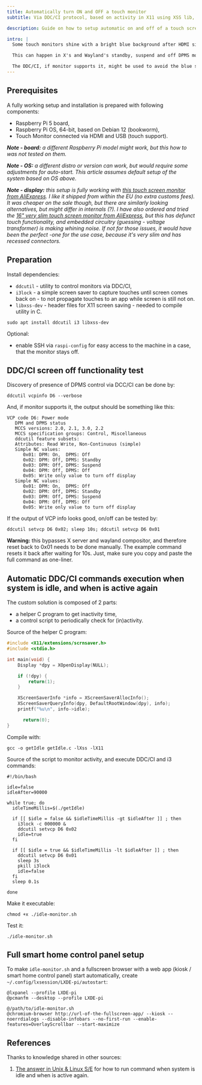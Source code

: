 ```yaml
---
title: Automatically turn ON and OFF a touch monitor
subtitle: Via DDC/CI protocol, based on activity in X11 using XSS lib, on Raspberry Pi 5

description: Guide on how to setup automatic on and off of a touch screen for power saving, without a blue screen on a loss of HDMI signal.

intro: |
  Some touch monitors shine with a bright blue background after HDMI signal is lost, which is a disturbing effect in certain use-cases.

  This can happen in X's and Wayland's standby, suspend and off DPMS modes. Which makes this power saving method to not be a fully pleasant solution for smart home control panels.

  The DDC/CI, if monitor supports it, might be used to avoid the blue screen effect. And, this how to article describes the solution based on DDC/CI for Raspberry Pi 5 running X11 display server.
---
```


## Prerequisites

A fully working setup and installation is prepared with following components:

- Raspberry Pi 5 board,
- Raspberry Pi OS, 64-bit, based on Debian 12 (bookworm),
- Touch Monitor connected via HDMI and USB (touch support).

_**Note - board:** a different Raspberry Pi model might work, but this how to was not tested on them._

_**Note - OS:** a different distro or version can work, but would require some adjustments for auto-start. This article assumes default setup of the system based on OS above._

_**Note - display:** this setup is fully working with [this touch screen monitor from AliExpress](https://www.aliexpress.com/item/1005003626235738.html). I like it shipped from within the EU (no extra customs fees). It was cheaper on the sale though, but there are similarly looking alternatives, but might differ in internals (?). I have also ordered and tried the [16" very slim touch screen monitor from AliExpress](https://www.aliexpress.com/item/1005006397448866.html?), but this has defunct touch functionality, and embedded circuitry (guessing - voltage transformer) is making whining noise. If not for those issues, it would have been the perfect -one for the use case, because it's very slim and has recessed connectors._

## Preparation

Install dependencies:

- `ddcutil` - utility to control monitors via DDC/CI,
- `i3lock` - a simple screen saver to capture touches until screen comes back on - to not propagate touches to an app while screen is still not on.
- `libxss-dev` - header files for X11 screen saving - needed to compile utility in C.

```shell
sudo apt install ddcutil i3 libxss-dev
```

Optional:

- enable SSH via `raspi-config` for easy access to the machine in a case, that the monitor stays off.

## DDC/CI screen off functionality test

Discovery of presence of DPMS control via DCC/CI can be done by:

```shell
ddcutil vcpinfo D6 --verbose
```

And, if monitor supports it, the output should be something like this:

```
VCP code D6: Power mode
   DPM and DPMS status
   MCCS versions: 2.0, 2.1, 3.0, 2.2
   MCCS specification groups: Control, Miscellaneous
   ddcutil feature subsets: 
   Attributes: Read Write, Non-Continuous (simple)
   Simple NC values:
      0x01: DPM: On,  DPMS: Off
      0x02: DPM: Off, DPMS: Standby
      0x03: DPM: Off, DPMS: Suspend
      0x04: DPM: Off, DPMS: Off
      0x05: Write only value to turn off display
   Simple NC values:
      0x01: DPM: On,  DPMS: Off
      0x02: DPM: Off, DPMS: Standby
      0x03: DPM: Off, DPMS: Suspend
      0x04: DPM: Off, DPMS: Off
      0x05: Write only value to turn off display
```

If the output of VCP info looks good, on/off can be tested by:

```shell
ddcutil setvcp D6 0x02; sleep 10s; ddcutil setvcp D6 0x01
```

**Warning:** this bypasses X server and wayland compositor, and therefore reset back to 0x01 needs to be done manually. The example command resets it back after waiting for 10s. Just, make sure you copy and paste the full command as one-liner.

## Automatic DDC/CI commands execution when system is idle, and when is active again

The custom solution is composed of 2 parts:

- a helper C program to get inactivity time,
- a control script to periodically check for (in)activity.

Source of the helper C program:

```c
#include <X11/extensions/scrnsaver.h>
#include <stdio.h>

int main(void) {
    Display *dpy = XOpenDisplay(NULL);

    if (!dpy) {
        return(1);
    }

    XScreenSaverInfo *info = XScreenSaverAllocInfo();
    XScreenSaverQueryInfo(dpy, DefaultRootWindow(dpy), info);
    printf("%u\n", info->idle);

      return(0);
}
```

Compile with:

```shell
gcc -o getIdle getIdle.c -lXss -lX11
```

Source of the script to monitor activity, and execute DDC/CI and i3 commands:

```shell
#!/bin/bash

idle=false
idleAfter=90000

while true; do
  idleTimeMillis=$(./getIdle)
  
  if [[ $idle = false && $idleTimeMillis -gt $idleAfter ]] ; then
    i3lock -c 000000 &
    ddcutil setvcp D6 0x02
    idle=true
  fi

  if [[ $idle = true && $idleTimeMillis -lt $idleAfter ]] ; then
    ddcutil setvcp D6 0x01
    sleep 3s
    pkill i3lock
    idle=false
  fi
  sleep 0.1s

done
```

Make it executable:

```shell
chmod +x ./idle-monitor.sh
```

Test it:

```shell
./idle-monitor.sh
```

## Full smart home control panel setup

To make `idle-monitor.sh` and a fullscreen browser with a web app (kiosk / smart home control panel) start automatically, create `~/.config/lxsession/LXDE-pi/autostart`:

```shell
@lxpanel --profile LXDE-pi
@pcmanfm --desktop --profile LXDE-pi

@/path/to/idle-monitor.sh
@chromium-browser http://url-of-the-fullscreen-app/ --kiosk --noerrdialogs --disable-infobars --no-first-run --enable-features=OverlayScrollbar --start-maximize
```

## References

Thanks to knowledge shared in other sources:

1. [The answer in Unix & Linux S/E](https://unix.stackexchange.com/a/122816/13428) for how to run command when system is idle and when is active again.
